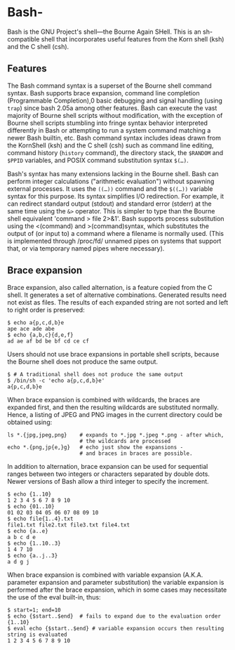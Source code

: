 # Bash-
Bash is the GNU Project's shell—the Bourne Again SHell. This is an sh-compatible shell that incorporates useful features from the Korn shell (ksh) and the C shell (csh).

## Features
The Bash command syntax is a superset of the Bourne shell command syntax. Bash supports brace expansion, command line completion (Programmable Completion),0 basic debugging and signal handling (using ```trap```) since bash 2.05a among other features. Bash can execute the vast majority of Bourne shell scripts without modification, with the exception of Bourne shell scripts stumbling into fringe syntax behavior interpreted differently in Bash or attempting to run a system command matching a newer Bash builtin, etc. Bash command syntax includes ideas drawn from the KornShell (ksh) and the C shell (csh) such as command line editing, command history (```history``` command), the directory stack, the ```$RANDOM``` and ```$PPID``` variables, and POSIX command substitution syntax ```$(…)```.

Bash's syntax has many extensions lacking in the Bourne shell. Bash can perform integer calculations ("arithmetic evaluation") without spawning external processes. It uses the ```((…))``` command and the ```$((…))``` variable syntax for this purpose. Its syntax simplifies I/O redirection. For example, it can redirect standard output (stdout) and standard error (stderr) at the same time using the `&>` operator. This is simpler to type than the Bourne shell equivalent 'command > file 2>&1'. Bash supports process substitution using the <(command) and >(command)syntax, which substitutes the output of (or input to) a command where a filename is normally used. (This is implemented through /proc/fd/ unnamed pipes on systems that support that, or via temporary named pipes where necessary).

## Brace expansion

Brace expansion, also called alternation, is a feature copied from the C shell. It generates a set of alternative combinations. Generated results need not exist as files. The results of each expanded string are not sorted and left to right order is preserved:

```
$ echo a{p,c,d,b}e 
ape ace ade abe 
$ echo {a,b,c}{d,e,f} 
ad ae af bd be bf cd ce cf
```

Users should not use brace expansions in portable shell scripts, because the Bourne shell does not produce the same output. 

```
$ # A traditional shell does not produce the same output
$ /bin/sh -c 'echo a{p,c,d,b}e'
a{p,c,d,b}e 
```

When brace expansion is combined with wildcards, the braces are expanded first, and then the resulting wildcards are substituted normally. Hence, a listing of JPEG and PNG images in the current directory could be obtained using:

```
ls *.{jpg,jpeg,png}    # expands to *.jpg *.jpeg *.png - after which, 
                       # the wildcards are processed 
echo *.{png,jp{e,}g}   # echo just show the expansions - 
                       # and braces in braces are possible. 
```

In addition to alternation, brace expansion can be used for sequential ranges between two integers or characters separated by double dots. Newer versions of Bash allow a third integer to specify the increment. 

```
$ echo {1..10} 
1 2 3 4 5 6 7 8 9 10 
$ echo {01..10} 
01 02 03 04 05 06 07 08 09 10 
$ echo file{1..4}.txt 
file1.txt file2.txt file3.txt file4.txt 
$ echo {a..e} 
a b c d e 
$ echo {1..10..3} 
1 4 7 10 
$ echo {a..j..3} 
a d g j 
```

When brace expansion is combined with variable expansion (A.K.A. parameter expansion and parameter substitution) the variable expansion is performed after the brace expansion, which in some cases may necessitate the use of the eval built-in, thus: 

```
$ start=1; end=10 
$ echo {$start..$end}  # fails to expand due to the evaluation order 
{1..10} 
$ eval echo {$start..$end} # variable expansion occurs then resulting string is evaluated 
1 2 3 4 5 6 7 8 9 10 
```
